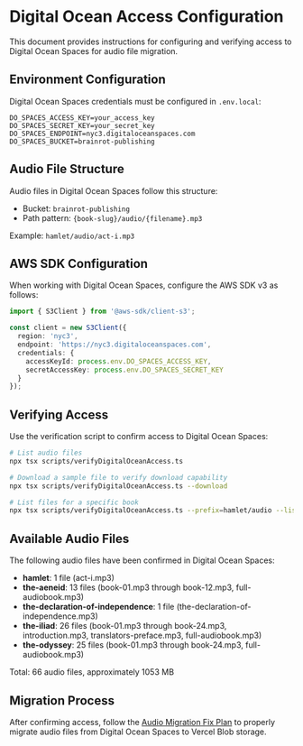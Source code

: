 # Digital Ocean Access Configuration

This document provides instructions for configuring and verifying access to Digital Ocean Spaces for audio file migration.

## Environment Configuration

Digital Ocean Spaces credentials must be configured in `.env.local`:

```
DO_SPACES_ACCESS_KEY=your_access_key
DO_SPACES_SECRET_KEY=your_secret_key
DO_SPACES_ENDPOINT=nyc3.digitaloceanspaces.com
DO_SPACES_BUCKET=brainrot-publishing
```

## Audio File Structure

Audio files in Digital Ocean Spaces follow this structure:
- Bucket: `brainrot-publishing`
- Path pattern: `{book-slug}/audio/{filename}.mp3`

Example: `hamlet/audio/act-i.mp3`

## AWS SDK Configuration

When working with Digital Ocean Spaces, configure the AWS SDK v3 as follows:

```typescript
import { S3Client } from '@aws-sdk/client-s3';

const client = new S3Client({
  region: 'nyc3',
  endpoint: 'https://nyc3.digitaloceanspaces.com',
  credentials: {
    accessKeyId: process.env.DO_SPACES_ACCESS_KEY,
    secretAccessKey: process.env.DO_SPACES_SECRET_KEY
  }
});
```

## Verifying Access

Use the verification script to confirm access to Digital Ocean Spaces:

```bash
# List audio files
npx tsx scripts/verifyDigitalOceanAccess.ts

# Download a sample file to verify download capability
npx tsx scripts/verifyDigitalOceanAccess.ts --download

# List files for a specific book
npx tsx scripts/verifyDigitalOceanAccess.ts --prefix=hamlet/audio --list-all
```

## Available Audio Files

The following audio files have been confirmed in Digital Ocean Spaces:

- **hamlet**: 1 file (act-i.mp3)
- **the-aeneid**: 13 files (book-01.mp3 through book-12.mp3, full-audiobook.mp3)
- **the-declaration-of-independence**: 1 file (the-declaration-of-independence.mp3)
- **the-iliad**: 26 files (book-01.mp3 through book-24.mp3, introduction.mp3, translators-preface.mp3, full-audiobook.mp3)
- **the-odyssey**: 25 files (book-01.mp3 through book-24.mp3, full-audiobook.mp3)

Total: 66 audio files, approximately 1053 MB

## Migration Process

After confirming access, follow the [Audio Migration Fix Plan](../AUDIO-FIX-PLAN.md) to properly migrate audio files from Digital Ocean Spaces to Vercel Blob storage.